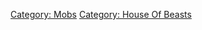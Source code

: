 [Category: Mobs](Category:_Mobs "wikilink") [Category: House Of
Beasts](Category:_House_Of_Beasts "wikilink")
